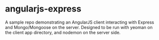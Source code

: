 angularjs-express
=================
A sample repo demonstrating an AngularJS client interacting with Express and Mongo/Mongoose on the server. Designed to be run with yeoman on the client app directory, and nodemon on the server side.
